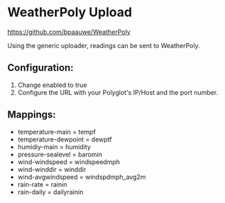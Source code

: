 # WeatherPoly Upload

https://github.com/bpaauwe/WeatherPoly

Using the generic uploader, readings can be sent to WeatherPoly.

## Configuration:
1. Change enabled to true
2. Configure the URL with your Polyglot's IP/Host and the port number.

## Mappings:
* temperature-main = tempf
* temperature-dewpoint = dewptf
* humidiy-main = humidity
* pressure-sealevel = baromin
* wind-windspeed = windspeedmph
* wind-winddir = winddir
* wind-avgwindspeed = windspdmph_avg2m
* rain-rate = rainin
* rain-daily = dailyrainin
